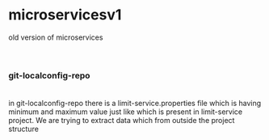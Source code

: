 # microservicesv1
old version of microservices<br><br><br>
### git-localconfig-repo<br><br>
in git-localconfig-repo there is a limit-service.properties file which is having minimum and maximum value just like which is present in limit-service project. We 
are trying to extract data which from outside the project structure 
